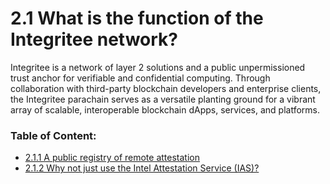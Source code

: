 # 2.1 What is the function of the Integritee network?

Integritee is a network of layer 2 solutions and a public unpermissioned trust anchor for verifiable and confidential computing. Through collaboration with third-party blockchain developers and enterprise clients, the Integritee parachain serves as a versatile planting ground for a vibrant array of scalable, interoperable blockchain dApps, services, and platforms.



### **Table of Content:**

* [2.1.1 A public registry of remote attestation](2.1.1-a-public-registry-of-remote-attestation.md)
* [2.1.2 Why not just use the Intel Attestation Service (IAS)?](2.1.2-why-not-just-use-the-intel-attestation-service-ias.md)
